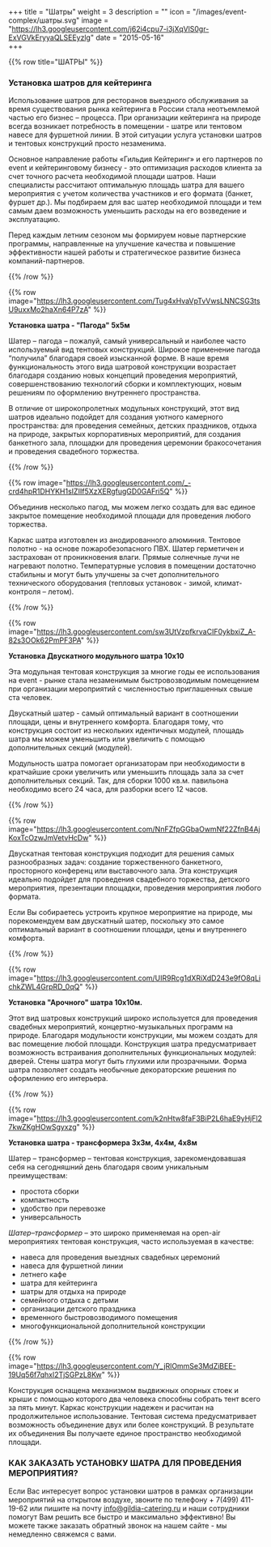 +++
title = "Шатры"
weight = 3
description = ""
icon = "/images/event-complex/шатры.svg"
image = "https://lh3.googleusercontent.com/j62i4cpu7-i3jXqVlS0gr-ExVGVkEryyaQLSEEyzlg"
date = "2015-05-16"  
+++

{{% row title="ШАТРЫ" %}}

### Установка шатров для кейтеринга

Использование шатров для ресторанов выездного обслуживания за время существования  рынка кейтеринга в России стала неотъемлемой частью его бизнес – процесса. При организации кейтеринга на природе всегда возникает потребность в помещении - шатре или тентовом навесе для фуршетной линии. В этой ситуации услуга установки шатров и тентовых конструкций просто незаменима.

Основное направление работы «Гильдия Кейтеринг» и его партнеров по event и кейтеринговому бизнесу - это оптимизация расходов клиента за счет точного расчета необходимой площади шатров. Наши специалисты рассчитают оптимальную площадь шатра для вашего мероприятия с учетом количества участников и его формата (банкет, фуршет  др.). Мы подбираем для вас шатер необходимой площади и тем самым даем возможность уменьшить расходы на его возведение и эксплуатацию.

Перед каждым летним сезоном мы формируем новые партнерские программы, направленные на улучшение качества и повышение эффективности нашей работы и стратегическое развитие бизнеса компаний-партнеров.

{{% /row %}}

{{% row image="https://lh3.googleusercontent.com/Tug4xHvaVpTvVwsLNNCSG3tsU9uxxMo2haXn64P7zA" %}}

**Установка шатра - "Пагода" 5х5м**

Шатер – пагода – пожалуй, самый универсальный и наиболее часто используемый вид тентовых конструкций. Широкое применение пагода “получила” благодаря своей изысканной форме. В наше время функциональность этого вида шатровой конструкции возрастает благодаря созданию новых концепций проведения мероприятий, совершенствованию технологий сборки и комплектующих, новым решениям по оформлению внутреннего пространства.

В отличие от широкопролетных модульных конструкций, этот вид шатров идеально подойдет для создания уютного камерного пространства: для проведения семейных, детских праздников, отдыха на природе, закрытых корпоративных мероприятий, для создания банкетного зала, площадки для проведения церемонии бракосочетания и проведения свадебного торжества.

{{% /row %}}

{{% row image="https://lh3.googleusercontent.com/_-crd4hpR1DHYKH1sIZIIf5XzXERgfugGD0GAFri5Q" %}}

Объединив несколько пагод, мы можем легко создать для вас единое закрытое помещение необходимой площади для проведения любого торжества.

Каркас шатра изготовлен из анодированного алюминия. Тентовое полотно - на основе пожаробезопасного ПВХ. Шатер герметичен и застрахован от проникновения влаги. Прямые солнечные лучи не нагревают полотно. Температурные условия в помещении достаточно стабильны и могут быть улучшены за счет дополнительного технического оборудования (тепловых установок - зимой, климат-контроля – летом).

{{% /row %}}

{{% row image="https://lh3.googleusercontent.com/sw3UtVzpfkrvaCIF0ykbxiZ_A-82s3OOk62PmPF3PA" %}}

**Установка Двускатного модульного шатра 10х10**

Эта модульная тентовая конструкция за многие годы ее использования на event - рынке стала незаменимым быстровозводимым помещением при организации мероприятий с численностью приглашенных свыше ста человек.

Двускатный шатер - самый оптимальный вариант в соотношении площади, цены и внутреннего комфорта. Благодаря тому, что конструкция состоит из нескольких идентичных модулей, площадь шатра мы можем уменьшить или увеличить с помощью дополнительных секций (модулей).

Модульность шатра помогает организаторам при необходимости в кратчайшие сроки увеличить или уменьшить площадь зала за счет дополнительных секций. Так, для сборки 1000 кв.м. павильона необходимо всего 24 часа, для разборки всего 12 часов.

{{% /row %}}

{{% row image="https://lh3.googleusercontent.com/NnFZfpGGbaOwmNf22ZfnB4AjKoxTcOzwJmVetvHcDw" %}}

Двускатная тентовая конструкция подходит для решения самых разнообразных задач: создание торжественного банкетного, просторного конференц или выставочного зала. Эта конструкция идеально подойдет для проведения свадебного торжества, детского мероприятия, презентации площадки, проведения мероприятия любого формата.

Если Вы собираетесь устроить крупное мероприятие на природе, мы порекомендуем вам двускатный шатер, поскольку это самое оптимальный вариант в соотношении площади, цены и внутреннего комфорта.

{{% /row %}}

{{% row image="https://lh3.googleusercontent.com/UIR9Rcg1dXRiXdD243e9fO8qLichkZWL4GrpRD_0qQ" %}}

**Установка "Арочного" шатра 10х10м.**

Этот вид шатровых конструкций широко используется для проведения свадебных мероприятий, концертно-музыкальных программ на природе. Благодаря модульности конструкции, мы можем создать для вас помещение любой площади. Конструкция шатра предусматривает возможность встраивания дополнительных функциональных модулей: дверей. Стены шатра могут быть глухими или прозрачными. Форма шатра позволяет создать необычные декораторские решения по оформлению его интерьера.

{{% /row %}}

{{% row image="https://lh3.googleusercontent.com/k2nHtw8faF3BiP2L6haE9yHjFl27kwZKgHOwSgyxzg" %}}


**Установка шатра - трансформера 3х3м, 4х4м, 4х8м**

Шатер – трансформер – тентовая конструкция, зарекомендовавшая себя на сегодняшний день благодаря своим уникальным преимуществам:

 - простота сборки
- компактность
- удобство при перевозке
- универсальность

_Шатер–трансформер_ – это широко применяемая на open-air мероприятиях тентовая конструкция, часто используемая в качестве:

- навеса для проведения выездных свадебных церемоний
- навеса для фуршетной линии
- летнего кафе
- шатра для кейтеринга
- шатры для отдыха на природе
- семейного отдыха с детьми
- организации детского праздника
- временного быстровозводимого помещения
- многофункциональной дополнительной конструкции

{{% /row %}}

{{% row image="https://lh3.googleusercontent.com/Y_jRlOmmSe3MdZiBEE-19Uq56f7qhxl2TjSGPzL8Kw" %}}

Конструкция оснащена механизмом выдвижных опорных стоек и крыши с помощью которого два человека способны собрать тент всего за пять минут. Каркас конструкции надежен и расчитан на продолжительное использование. Тентовая система предусматривает возможность объединение двух или более конструкций. В результате их объединения Вы получаете единое пространство необходимой площади.

### КАК ЗАКАЗАТЬ УСТАНОВКУ ШАТРА ДЛЯ ПРОВЕДЕНИЯ МЕРОПРИЯТИЯ?

Если Вас интересует вопрос установки шатров в рамках организации мероприятий на открытом воздухе, звоните по телефону + 7(499) 411-19-62 или пишите на почту info@gildia-catering.ru и наши сотрудники помогут Вам решить все быстро и максимально эффективно! Вы можете также заказать обратный звонок на нашем сайте - мы немедленно свяжемся с вами.
